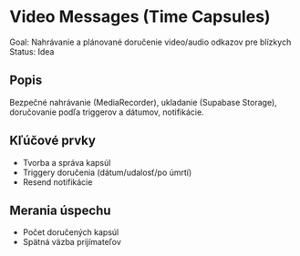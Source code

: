 # Video Messages (Time Capsules)

Goal: Nahrávanie a plánované doručenie video/audio odkazov pre blízkych
Status: Idea

## Popis

Bezpečné nahrávanie (MediaRecorder), ukladanie (Supabase Storage), doručovanie podľa triggerov a dátumov, notifikácie.

## Kľúčové prvky

- Tvorba a správa kapsúl
- Triggery doručenia (dátum/udalosť/po úmrtí)
- Resend notifikácie

## Merania úspechu

- Počet doručených kapsúl
- Spätná väzba prijímateľov
